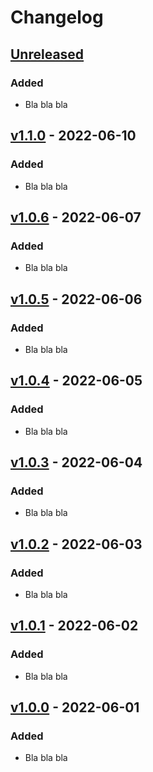 # Changelog

## [Unreleased]

### Added
- Bla bla bla

## [v1.1.0] - 2022-06-10

### Added
- Bla bla bla

## [v1.0.6] - 2022-06-07

### Added
- Bla bla bla

## [v1.0.5] - 2022-06-06

### Added
- Bla bla bla

## [v1.0.4] - 2022-06-05

### Added
- Bla bla bla

## [v1.0.3] - 2022-06-04

### Added
- Bla bla bla

## [v1.0.2] - 2022-06-03

### Added
- Bla bla bla

## [v1.0.1] - 2022-06-02

### Added
- Bla bla bla

## [v1.0.0] - 2022-06-01

### Added
- Bla bla bla

[Unreleased]: https://github.com/n26/gradle-plugins/compare/v1.1.0...HEAD
[v1.1.0]: https://github.com/n26/gradle-plugins/compare/v1.0.6...v1.1.0
[v1.0.6]: https://github.com/n26/gradle-plugins/compare/v1.0.5...v1.0.6
[v1.0.5]: https://github.com/n26/gradle-plugins/compare/v1.0.4...v1.0.5
[v1.0.4]: https://github.com/n26/gradle-plugins/compare/v1.0.3...v1.0.4
[v1.0.3]: https://github.com/n26/gradle-plugins/compare/v1.0.2...v1.0.3
[v1.0.2]: https://github.com/n26/gradle-plugins/compare/v1.0.1...v1.0.2
[v1.0.1]: https://github.com/n26/gradle-plugins/compare/v1.0.0...v1.0.1
[v1.0.0]: https://github.com/n26/gradle-plugins/releases/tag/v1.0.0
